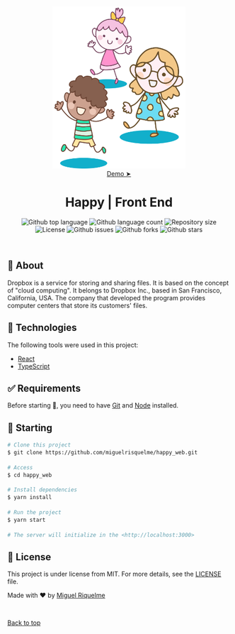 <div align="center" id="top">
    <img src="./.github/app.png" alt="Happy" width="300px"/>
    <br>
    <a href="https://miguelrisquelme-happy.netlify.app/">Demo  ➤</a>
</div>

<h1 align="center">Happy | Front End</h1>

<p align="center">
  <img alt="Github top language" src="https://img.shields.io/github/languages/top/miguelrisquelme/happy_web?color=56BEB8">

  <img alt="Github language count" src="https://img.shields.io/github/languages/count/miguelrisquelme/happy_web?color=56BEB8">

  <img alt="Repository size" src="https://img.shields.io/github/repo-size/miguelrisquelme/happy_web?color=56BEB8">

  <img alt="License" src="https://img.shields.io/github/license/miguelrisquelme/happy_web?color=56BEB8">

  <img alt="Github issues" src="https://img.shields.io/github/issues/miguelrisquelme/happy_web?color=56BEB8" />

  <img alt="Github forks" src="https://img.shields.io/github/forks/miguelrisquelme/happy_web?color=56BEB8" />

  <img alt="Github stars" src="https://img.shields.io/github/stars/miguelrisquelme/happy_web?color=56BEB8" />
</p>

<br>

## :dart: About

Dropbox is a service for storing and sharing files. It is based on the concept of "cloud computing". It belongs to Dropbox Inc., based in San Francisco, California, USA. The company that developed the program provides computer centers that store its customers' files.

## :rocket: Technologies

The following tools were used in this project:

- [React](https://pt-br.reactjs.org/)
- [TypeScript](https://www.typescriptlang.org/)

## :white_check_mark: Requirements

Before starting :checkered_flag:, you need to have [Git](https://git-scm.com) and [Node](https://nodejs.org/en/) installed.

## :checkered_flag: Starting

```bash
# Clone this project
$ git clone https://github.com/miguelrisquelme/happy_web.git

# Access
$ cd happy_web

# Install dependencies
$ yarn install

# Run the project
$ yarn start

# The server will initialize in the <http://localhost:3000>
```

## :memo: License

This project is under license from MIT. For more details, see the [LICENSE](LICENSE.md) file.

Made with :heart: by <a href="https://github.com/miguelrisquelme" target="_blank">Miguel Riquelme</a>

&#xa0;

<a href="#top">Back to top</a>
